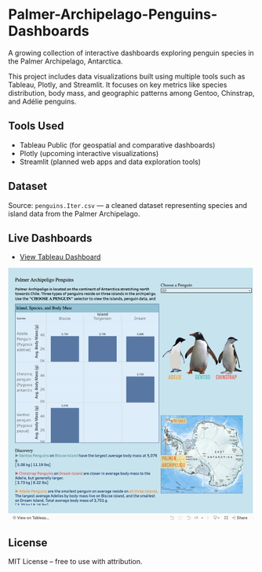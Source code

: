 # Palmer-Archipelago-Penguins-Dashboards
A growing collection of interactive dashboards exploring penguin species in the Palmer Archipelago, Antarctica.

This project includes data visualizations built using multiple tools such as Tableau, Plotly, and Streamlit. It focuses on key metrics like species distribution, body mass, and geographic patterns among Gentoo, Chinstrap, and Adélie penguins.

## Tools Used
- Tableau Public (for geospatial and comparative dashboards)
- Plotly (upcoming interactive visualizations)
- Streamlit (planned web apps and data exploration tools)

## Dataset
Source: `penguins.Iter.csv` — a cleaned dataset representing species and island data from the Palmer Archipelago.

## Live Dashboards
- [View Tableau Dashboard](https://public.tableau.com/app/profile/lauren.schwartzenburg/viz/PalmerPenguinsAntarctica/DashboardMain?publish=yes)


![Tableau Dashboard Preview](PalmerPenguins_Tableau_Screenshot.png)


## License
MIT License – free to use with attribution.


